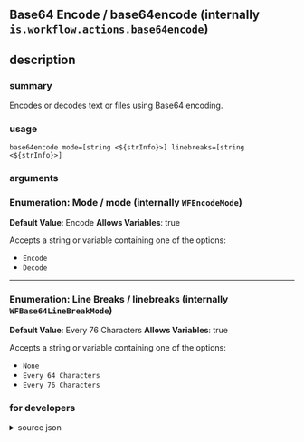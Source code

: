
## Base64 Encode / base64encode (internally `is.workflow.actions.base64encode`)



## description
### summary
Encodes or decodes text or files using Base64 encoding.


### usage
`base64encode mode=[string <${strInfo}>] linebreaks=[string <${strInfo}>]`

### arguments
### Enumeration: Mode / mode (internally `WFEncodeMode`)
**Default Value**: Encode
**Allows Variables**: true


Accepts a string 
or variable
containing one of the options:

- `Encode`
- `Decode`

---

### Enumeration: Line Breaks / linebreaks (internally `WFBase64LineBreakMode`)
**Default Value**: Every 76 Characters
**Allows Variables**: true


Accepts a string 
or variable
containing one of the options:

- `None`
- `Every 64 Characters`
- `Every 76 Characters`

### for developers

<details><summary>source json</summary>
<p>
```json
{
	"ActionClass": "WFBase64EncodingAction",
	"ActionKeywords": [
		"base",
		"64",
		"encode",
		"decode"
	],
	"Category": "Scripting",
	"CreationDate": "2015-05-03T05:00:00.000Z",
	"Description": {
		"DescriptionSummary": "Encodes or decodes text or files using Base64 encoding."
	},
	"IconName": "Scripting.png",
	"Input": {
		"Multiple": true,
		"Required": true,
		"Types": [
			"WFStringContentItem",
			"public.data"
		]
	},
	"Name": "Base64 Encode",
	"Output": {
		"Multiple": true,
		"OutputName": "Base64 Encoded",
		"Types": [
			"WFStringContentItem",
			"public.data"
		]
	},
	"Parameters": [
		{
			"Class": "WFEnumerationParameter",
			"DefaultValue": "Encode",
			"Items": [
				"Encode",
				"Decode"
			],
			"Key": "WFEncodeMode",
			"Label": "Mode"
		},
		{
			"Class": "WFEnumerationParameter",
			"DefaultValue": "Every 76 Characters",
			"Items": [
				"None",
				"Every 64 Characters",
				"Every 76 Characters"
			],
			"Key": "WFBase64LineBreakMode",
			"Label": "Line Breaks",
			"RequiredResources": [
				{
					"WFParameterKey": "WFEncodeMode",
					"WFParameterValue": "Encode",
					"WFResourceClass": "WFParameterRelationResource"
				}
			]
		}
	],
	"Subcategory": "Files",
	"SuggestedNever": true
}
```
</p></details>
